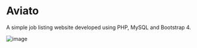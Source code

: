 # Aviato
 A simple job listing website developed using PHP, MySQL and Bootstrap 4.
 
 ![image](https://drive.google.com/uc?export=view&id=<1ZO1ueARYMWSw4SFWG31wbnf5e5kfomzR>)
 
 
 
